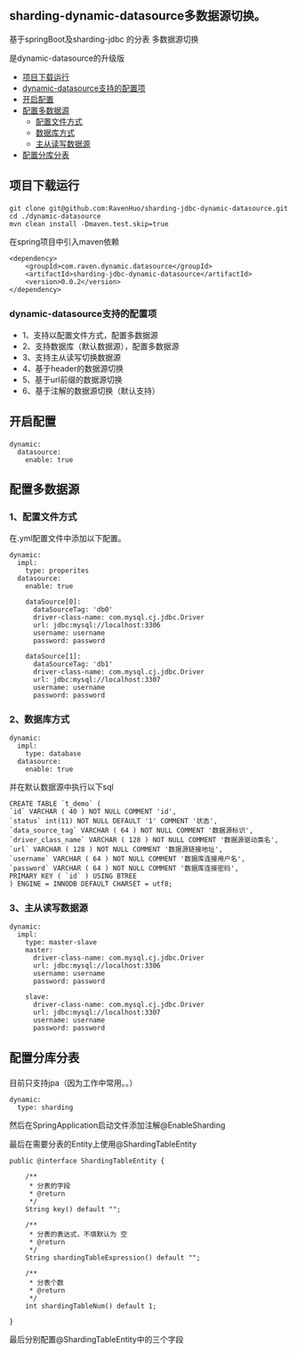 ## sharding-dynamic-datasource多数据源切换。
基于springBoot及sharding-jdbc 的分表 多数据源切换

是dynamic-datasource的升级版


- [项目下载运行](#项目下载运行)
- [dynamic-datasource支持的配置项](#sharding-dynamic-datasource支持的配置项)
- [开启配置](#开启配置)
- [配置多数据源](#配置多数据源)
    - [配置文件方式](#配置文件方式) 
    - [数据库方式](#数据库方式)
    - [主从读写数据源](#主从读写数据源)
- [配置分库分表](#配置分库分表)
       


## <p id="项目下载运行"> 项目下载运行

```
git clone git@github.com:RavenHuo/sharding-jdbc-dynamic-datasource.git
cd ./dynamic-datasource
mvn clean install -Dmaven.test.skip=true
```

在spring项目中引入maven依赖
```
<dependency>
    <groupId>com.raven.dynamic.datasource</groupId>
    <artifactId>sharding-jdbc-dynamic-datasource</artifactId>
    <version>0.0.2</version>
</dependency>
```

### <p id="dynamic-datasource支持的配置项"> dynamic-datasource支持的配置项

- 1、支持以配置文件方式，配置多数据源
- 2、支持数据库（默认数据源），配置多数据源
- 3、支持主从读写切换数据源
- 4、基于header的数据源切换
- 5、基于url前缀的数据源切换
- 6、基于注解的数据源切换（默认支持）


## <p id="开启配置">开启配置

```
dynamic:
  datasource:
    enable: true
```



## <p id="配置多数据源">配置多数据源
### <p id="配置文件方式"> 1、配置文件方式
在.yml配置文件中添加以下配置。
```
dynamic:
  impl:
    type: properites
  datasource:
    enable: true

    dataSource[0]:
      dataSourceTag: 'db0'
      driver-class-name: com.mysql.cj.jdbc.Driver
      url: jdbc:mysql://localhost:3306
      username: username
      password: password
    
    dataSource[1]:
      dataSourceTag: 'db1'
      driver-class-name: com.mysql.cj.jdbc.Driver
      url: jdbc:mysql://localhost:3307
      username: username
      password: password

```

### <p id="数据库方式">2、数据库方式

```
dynamic:
  impl:
    type: database
  datasource:
    enable: true
```

并在默认数据源中执行以下sql
```
CREATE TABLE `t_demo` (
`id` VARCHAR ( 40 ) NOT NULL COMMENT 'id',
`status` int(11) NOT NULL DEFAULT '1' COMMENT '状态',
`data_source_tag` VARCHAR ( 64 ) NOT NULL COMMENT '数据源标识',
`driver_class_name` VARCHAR ( 128 ) NOT NULL COMMENT '数据源驱动类名',
`url` VARCHAR ( 128 ) NOT NULL COMMENT '数据源链接地址',
`username` VARCHAR ( 64 ) NOT NULL COMMENT '数据库连接用户名',
`password` VARCHAR ( 64 ) NOT NULL COMMENT '数据库连接密码',
PRIMARY KEY ( `id` ) USING BTREE 
) ENGINE = INNODB DEFAULT CHARSET = utf8;
```
### <p id="主从读写数据源">3、主从读写数据源

```
dynamic:
  impl:
    type: master-slave
    master:
      driver-class-name: com.mysql.cj.jdbc.Driver
      url: jdbc:mysql://localhost:3306
      username: username
      password: password
  
    slave:
      driver-class-name: com.mysql.cj.jdbc.Driver
      url: jdbc:mysql://localhost:3307
      username: username
      password: password
```

## <p id="配置分库分表">配置分库分表
目前只支持jpa（因为工作中常用。。）
```
dynamic:
  type: sharding
```
然后在SpringApplication启动文件添加注解@EnableSharding

最后在需要分表的Entity上使用@ShardingTableEntity
```
public @interface ShardingTableEntity {

    /**
     * 分表的字段
     * @return
     */
    String key() default "";

    /**
     * 分表的表达式，不填默认为 空
     * @return
     */
    String shardingTableExpression() default "";

    /**
     * 分表个数
     * @return
     */
    int shardingTableNum() default 1;

}
```
最后分别配置@ShardingTableEntity中的三个字段
